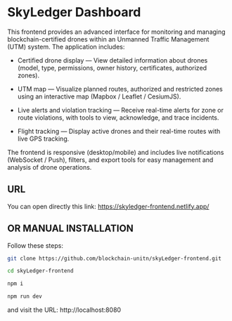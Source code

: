 # SkyLedger Dashboard

This frontend provides an advanced interface for monitoring and managing blockchain-certified drones within an Unmanned Traffic Management (UTM) system. 
The application includes:

- Certified drone display — View detailed information about drones (model, type, permissions, owner history, certificates, authorized zones).

- UTM map — Visualize planned routes, authorized and restricted zones using an interactive map (Mapbox / Leaflet / CesiumJS).

- Live alerts and violation tracking — Receive real-time alerts for zone or route violations, with tools to view, acknowledge, and trace incidents.

- Flight tracking — Display active drones and their real-time routes with live GPS tracking.

The frontend is responsive (desktop/mobile) and includes live notifications (WebSocket / Push), filters, and export tools for easy management and analysis of drone operations.


## URL

You can open directly this link: https://skyledger-frontend.netlify.app/


## OR MANUAL INSTALLATION

Follow these steps:

```sh
git clone https://github.com/blockchain-unitn/skyLedger-frontend.git

cd skyLedger-frontend

npm i

npm run dev
```

and visit the URL: http://localhost:8080

